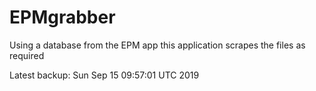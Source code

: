 # EPMgrabber
Using a database from the EPM app this application scrapes the files as required


Latest backup: Sun Sep 15 09:57:01 UTC 2019
